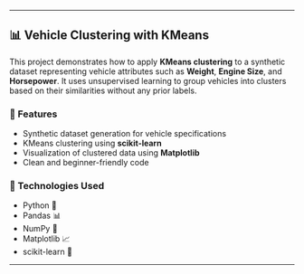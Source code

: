 
---

## 📊 Vehicle Clustering with KMeans

This project demonstrates how to apply **KMeans clustering** to a synthetic dataset representing vehicle attributes such as **Weight**, **Engine Size**, and **Horsepower**.
It uses unsupervised learning to group vehicles into clusters based on their similarities without any prior labels.

### 🚗 Features

* Synthetic dataset generation for vehicle specifications
* KMeans clustering using **scikit-learn**
* Visualization of clustered data using **Matplotlib**
* Clean and beginner-friendly code

### 🧪 Technologies Used

* Python 🐍
* Pandas 📊
* NumPy 🔢
* Matplotlib 📈
* scikit-learn 🤖

---
